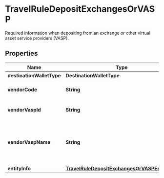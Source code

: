 

# TravelRuleDepositExchangesOrVASP

Required information when depositing from an exchange or other virtual asset service providers (VASP).

## Properties

| Name | Type | Description | Notes |
|------------ | ------------- | ------------- | -------------|
|**destinationWalletType** | **DestinationWalletType** |  |  |
|**vendorCode** | **String** | The vendor code of the VASP. |  |
|**vendorVaspId** | **String** | The unique identifier of the VASP. |  |
|**vendorVaspName** | **String** | The vendor name. Use this field to specify the name of a vendor not listed. |  [optional] |
|**entityInfo** | [**TravelRuleDepositExchangesOrVASPEntityInfo**](TravelRuleDepositExchangesOrVASPEntityInfo.md) |  |  |



